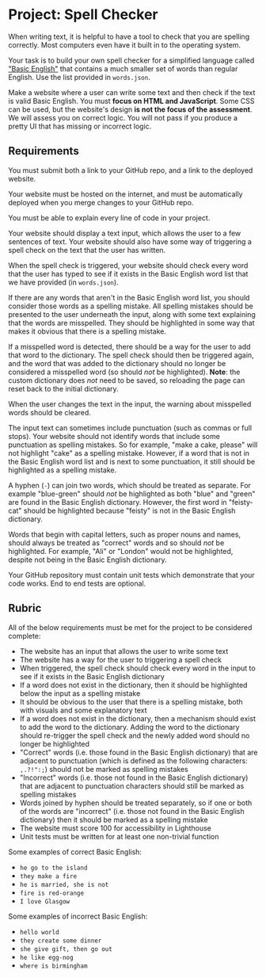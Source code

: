 # Project: Spell Checker

When writing text, it is helpful to have a tool to check that you are spelling correctly. Most computers even have it built in to the operating system.

Your task is to build your own spell checker for a simplified language called ["Basic English"](https://en.wikipedia.org/wiki/Basic_English) that contains a much smaller set of words than regular English. Use the list provided in `words.json`.

Make a website where a user can write some text and then check if the text is valid Basic English. You must **focus on HTML and JavaScript**. Some CSS can be used, but the website's design **is not the focus of the assessment**. We will assess you on correct logic. You will not pass if you produce a pretty UI that has missing or incorrect logic.

## Requirements

You must submit both a link to your GitHub repo, and a link to the deployed website.

Your website must be hosted on the internet, and must be automatically deployed when you merge changes to your GitHub repo.

You must be able to explain every line of code in your project.

Your website should display a text input, which allows the user to a few sentences of text. Your website should also have some way of triggering a spell check on the text that the user has written.

When the spell check is triggered, your website should check every word that the user has typed to see if it exists in the Basic English word list that we have provided (in `words.json`).

If there are any words that aren't in the Basic English word list, you should consider those words as a spelling mistake. All spelling mistakes should be presented to the user underneath the input, along with some text explaining that the words are misspelled. They should be highlighted in some way that makes it obvious that there is a spelling mistake.

If a misspelled word is detected, there should be a way for the user to add that word to the dictionary. The spell check should then be triggered again, and the word that was added to the dictionary should no longer be considered a misspelled word (so should _not_ be highlighted). **Note**: the custom dictionary does _not_ need to be saved, so reloading the page can reset back to the initial dictionary.

When the user changes the text in the input, the warning about misspelled words should be cleared.

The input text can sometimes include punctuation (such as commas or full stops). Your website should not identify words that include some punctuation as spelling mistakes. So for example, "make a cake, please" will not highlight "cake" as a spelling mistake. However, if a word that is not in the Basic English word list and is next to some punctuation, it still should be highlighted as a spelling mistake.

A hyphen (`-`) can join two words, which should be treated as separate. For example "blue-green" should _not_ be highlighted as both "blue" and "green" are found in the Basic English dictionary. However, the first word in "feisty-cat" should be highlighted because "feisty" is not in the Basic English dictionary.

Words that begin with capital letters, such as proper nouns and names, should always be treated as "correct" words and so should _not_ be highlighted. For example, "Ali" or "London" would not be highlighted, despite not being in the Basic English dictionary.

Your GitHub repository must contain unit tests which demonstrate that your code works. End to end tests are optional.

## Rubric

All of the below requirements must be met for the project to be considered complete:

- The website has an input that allows the user to write some text
- The website has a way for the user to triggering a spell check
- When triggered, the spell check should check every word in the input to see if it exists in the Basic English dictionary
- If a word does not exist in the dictionary, then it should be highlighted below the input as a spelling mistake
- It should be obvious to the user that there is a spelling mistake, both with visuals and some explanatory text
- If a word does not exist in the dictionary, then a mechanism should exist to add the word to the dictionary. Adding the word to the dictionary should re-trigger the spell check and the newly added word should no longer be highlighted
- "Correct" words (i.e. those found in the Basic English dictionary) that are adjacent to punctuation (which is defined as the following characters: `,.?!":;`) should not be marked as spelling mistakes
- "Incorrect" words (i.e. those not found in the Basic English dictionary) that are adjacent to punctuation characters should still be marked as spelling mistakes
- Words joined by hyphen should be treated separately, so if one or both of the words are "incorrect" (i.e. those not found in the Basic English dictionary) then it should be marked as a spelling mistake
- The website must score 100 for accessibility in Lighthouse
- Unit tests must be written for at least one non-trivial function

Some examples of correct Basic English:

- `he go to the island`
- `they make a fire`
- `he is married, she is not`
- `fire is red-orange`
- `I love Glasgow`

Some examples of incorrect Basic English:

- `hello world`
- `they create some dinner`
- `she give gift, then go out`
- `he like egg-nog`
- `where is birmingham`
